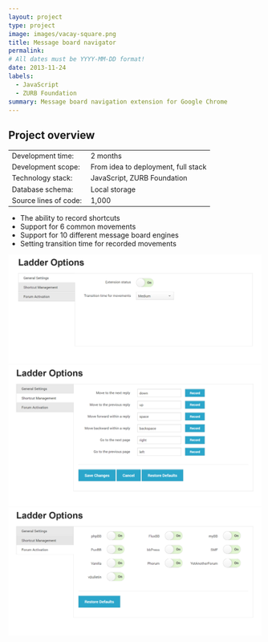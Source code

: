 ```yaml
---
layout: project
type: project
image: images/vacay-square.png
title: Message board navigator
permalink: 
# All dates must be YYYY-MM-DD format!
date: 2013-11-24
labels:
  - JavaScript
  - ZURB Foundation
summary: Message board navigation extension for Google Chrome
---
```


## Project overview

<table>
  <tr>
    <td>Development time:&nbsp;</td>
    <td>2 months</td>
  </tr>
  <tr>
    <td>Development scope:&nbsp;</td>
    <td>From idea to deployment, full stack</td>
  </tr>
  <tr>
    <td>Technology stack:&nbsp;</td>
    <td>JavaScript, ZURB Foundation</td>
  </tr>
  <tr>
    <td>Database schema:&nbsp;</td>
    <td>Local storage</td>
  </tr>
  <tr>
    <td>Source lines of code:&nbsp;</td>
    <td>1,000</td>
  </tr>
</table>

- The ability to record shortcuts
- Support for 6 common movements
- Support for 10 different message board engines
- Setting transition time for recorded movements

<div class="ui small rounded images">
  <a href="../images/lr_01.png" target="_blank"><img class="ui image" src="../images/lr_01.png"></a>
  <a href="../images/lr_02.png" target="_blank"><img class="ui image" src="../images/lr_02.png"></a>
  <a href="../images/lr_03.png" target="_blank"><img class="ui image" src="../images/lr_03.png"></a>
</div>


